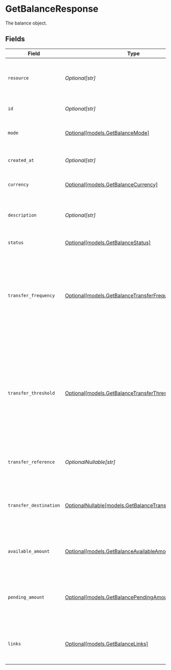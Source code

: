 # GetBalanceResponse

The balance object.


## Fields

| Field                                                                                                                                                                                                                                    | Type                                                                                                                                                                                                                                     | Required                                                                                                                                                                                                                                 | Description                                                                                                                                                                                                                              | Example                                                                                                                                                                                                                                  |
| ---------------------------------------------------------------------------------------------------------------------------------------------------------------------------------------------------------------------------------------- | ---------------------------------------------------------------------------------------------------------------------------------------------------------------------------------------------------------------------------------------- | ---------------------------------------------------------------------------------------------------------------------------------------------------------------------------------------------------------------------------------------- | ---------------------------------------------------------------------------------------------------------------------------------------------------------------------------------------------------------------------------------------- | ---------------------------------------------------------------------------------------------------------------------------------------------------------------------------------------------------------------------------------------- |
| `resource`                                                                                                                                                                                                                               | *Optional[str]*                                                                                                                                                                                                                          | :heavy_minus_sign:                                                                                                                                                                                                                       | Indicates the response contains a balance object. Will always contain the string `balance` for this endpoint.                                                                                                                            | balance                                                                                                                                                                                                                                  |
| `id`                                                                                                                                                                                                                                     | *Optional[str]*                                                                                                                                                                                                                          | :heavy_minus_sign:                                                                                                                                                                                                                       | The identifier uniquely referring to this balance.                                                                                                                                                                                       | bal_gVMhHKqSSRYJyPsuoPNFH                                                                                                                                                                                                                |
| `mode`                                                                                                                                                                                                                                   | [Optional[models.GetBalanceMode]](../models/getbalancemode.md)                                                                                                                                                                           | :heavy_minus_sign:                                                                                                                                                                                                                       | Whether this entity was created in live mode or in test mode.                                                                                                                                                                            | live                                                                                                                                                                                                                                     |
| `created_at`                                                                                                                                                                                                                             | *Optional[str]*                                                                                                                                                                                                                          | :heavy_minus_sign:                                                                                                                                                                                                                       | The entity's date and time of creation, in [ISO 8601](https://en.wikipedia.org/wiki/ISO_8601) format.                                                                                                                                    | 2024-03-20T09:13:37.0Z                                                                                                                                                                                                                   |
| `currency`                                                                                                                                                                                                                               | [Optional[models.GetBalanceCurrency]](../models/getbalancecurrency.md)                                                                                                                                                                   | :heavy_minus_sign:                                                                                                                                                                                                                       | The balance's ISO 4217 currency code.                                                                                                                                                                                                    | EUR                                                                                                                                                                                                                                      |
| `description`                                                                                                                                                                                                                            | *Optional[str]*                                                                                                                                                                                                                          | :heavy_minus_sign:                                                                                                                                                                                                                       | The description or name of the balance. Can be used to denote the purpose of the balance.                                                                                                                                                | Balance description                                                                                                                                                                                                                      |
| `status`                                                                                                                                                                                                                                 | [Optional[models.GetBalanceStatus]](../models/getbalancestatus.md)                                                                                                                                                                       | :heavy_minus_sign:                                                                                                                                                                                                                       | The status of the balance.                                                                                                                                                                                                               | active                                                                                                                                                                                                                                   |
| `transfer_frequency`                                                                                                                                                                                                                     | [Optional[models.GetBalanceTransferFrequency]](../models/getbalancetransferfrequency.md)                                                                                                                                                 | :heavy_minus_sign:                                                                                                                                                                                                                       | The frequency with which the available amount on the balance will be settled to the configured transfer<br/>destination.<br/><br/>Settlements created during weekends or on bank holidays will take place on the next business day.      | daily                                                                                                                                                                                                                                    |
| `transfer_threshold`                                                                                                                                                                                                                     | [Optional[models.GetBalanceTransferThreshold]](../models/getbalancetransferthreshold.md)                                                                                                                                                 | :heavy_minus_sign:                                                                                                                                                                                                                       | The minimum amount configured for scheduled automatic settlements. As soon as the amount on the balance exceeds<br/>this threshold, the complete balance will be paid out to the transfer destination according to the configured<br/>frequency. |                                                                                                                                                                                                                                          |
| `transfer_reference`                                                                                                                                                                                                                     | *OptionalNullable[str]*                                                                                                                                                                                                                  | :heavy_minus_sign:                                                                                                                                                                                                                       | The transfer reference set to be included in all the transfers for this balance.                                                                                                                                                         | RF12-3456-7890-1234                                                                                                                                                                                                                      |
| `transfer_destination`                                                                                                                                                                                                                   | [OptionalNullable[models.GetBalanceTransferDestination]](../models/getbalancetransferdestination.md)                                                                                                                                     | :heavy_minus_sign:                                                                                                                                                                                                                       | The destination where the available amount will be automatically transferred to according to the configured<br/>transfer frequency.                                                                                                      |                                                                                                                                                                                                                                          |
| `available_amount`                                                                                                                                                                                                                       | [Optional[models.GetBalanceAvailableAmount]](../models/getbalanceavailableamount.md)                                                                                                                                                     | :heavy_minus_sign:                                                                                                                                                                                                                       | The amount directly available on the balance, e.g. `{"currency":"EUR", "value":"100.00"}`.                                                                                                                                               |                                                                                                                                                                                                                                          |
| `pending_amount`                                                                                                                                                                                                                         | [Optional[models.GetBalancePendingAmount]](../models/getbalancependingamount.md)                                                                                                                                                         | :heavy_minus_sign:                                                                                                                                                                                                                       | The total amount that is queued to be transferred to your balance. For example, a credit card payment can take a<br/>few days to clear.                                                                                                  |                                                                                                                                                                                                                                          |
| `links`                                                                                                                                                                                                                                  | [Optional[models.GetBalanceLinks]](../models/getbalancelinks.md)                                                                                                                                                                         | :heavy_minus_sign:                                                                                                                                                                                                                       | An object with several relevant URLs. Every URL object will contain an `href` and a `type` field.                                                                                                                                        |                                                                                                                                                                                                                                          |